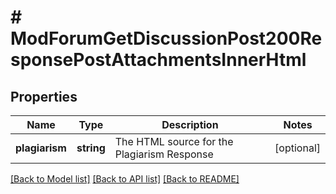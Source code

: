 # # ModForumGetDiscussionPost200ResponsePostAttachmentsInnerHtml

## Properties

Name | Type | Description | Notes
------------ | ------------- | ------------- | -------------
**plagiarism** | **string** | The HTML source for the Plagiarism Response | [optional]

[[Back to Model list]](../../README.md#models) [[Back to API list]](../../README.md#endpoints) [[Back to README]](../../README.md)

